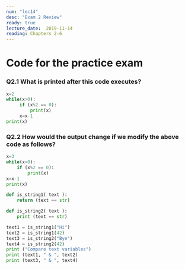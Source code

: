 ```yaml
---
num: "lec14"
desc: "Exam 2 Review"
ready: true
lecture_date:  2019-11-14
reading: Chapters 2-6
---
```


# Code for the practice exam

### Q2.1 What is printed after this code executes?

```python
x=2
while(x>0):
     if (x%2 == 0):
         print(x)
     x=x-1
print(x)
```

### Q2.2 How would the output change if we modify the above code as follows?

```python
x=3
while(x>0):
    if (x%2 == 0):
        print(x)
x=x-1
print(x)
```


```python
def is_string1( text ):
    return (text == str)

def is_string2( text ):
    print (text == str)

text1 = is_string1("Hi")
text2 = is_string1(42)
text3 = is_string2("Bye")
text4 = is_string2(42)
print ("Compare text variables")
print (text1, " & ", text2)
print (text3, " & ", text4)
```

